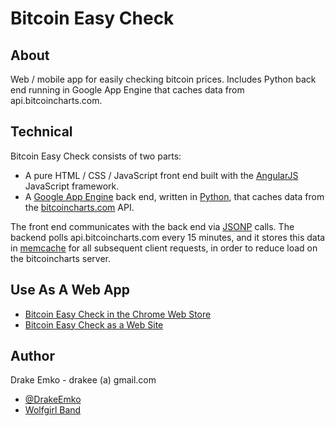 # Bitcoin Easy Check

## About
Web / mobile app for easily checking bitcoin prices. Includes Python back end running in Google App Engine that caches data from api.bitcoincharts.com.

## Technical
Bitcoin Easy Check consists of two parts:
* A pure HTML / CSS / JavaScript front end built with the [AngularJS](http://angularjs.org/) JavaScript framework.
* A [Google App Engine](https://developers.google.com/appengine/) back end, written in [Python](http://www.python.org/), that caches data from the [bitcoincharts.com](http://bitcoincharts.com/) API.

The front end communicates with the back end via [JSONP](http://en.wikipedia.org/wiki/JSONP) calls. The backend polls api.bitcoincharts.com every 15 minutes, and it stores this data in [memcache](https://developers.google.com/appengine/docs/python/memcache/) for all subsequent client requests, in order to reduce load on the bitcoincharts server.

## Use As A Web App
* [Bitcoin Easy Check in the Chrome Web Store](https://chrome.google.com/webstore/detail/bitcoin-easy-check/dimfclahciiblaklehjikenimaafpaef)
* [Bitcoin Easy Check as a Web Site](http://d26tzgk0gx1hwh.cloudfront.net/main.html)

## Author
Drake Emko - drakee (a) gmail.com
* [@DrakeEmko](https://twitter.com/DrakeEmko)
* [Wolfgirl Band](http://wolfgirl.bandcamp.com/)

